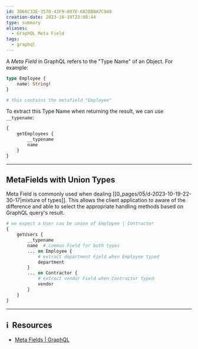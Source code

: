 ```yaml
---
id: 3B66C33E-3570-43F9-807E-6A2DBBA7C948
creation-date: 2023-10-19T23:08:44
type: summary
aliases:
  - GraphQL Meta Field
tags:
  - graphql
---
```

A *Meta Field* in GraphQL refers to the "Type Name" of an Object. For example: 

```graphql
type Employee {
	name: String!
}

# this contains the metafield "Employee"
```

To extract this Type Name when returning the result, we can use `__typename`: 

```graphql
{
	getEmployees {
		__typename
		name
	}
}
```

---
## MetaFields with Union Types

Meta Field is commonly used when dealing [[0_pages/05/d-2023-10-19-22-30-17|mixture of types]]. This allows the client application to aware of the difference and able to select the appropriate handling methods based on GraphQL query's result. 

```graphql
# we expect a User can be union of Employee | Contractor
{
	getUsers {
		__typename
		name  # common Field for both types
		... on Employee {
			# extract department Field when Employee typed
			department
		}
		... on Contractor {
			# extract vendor Field when Contractor typed		
			vendor
		}
	}
}
```


---
## ℹ️  Resources
- [Meta Fields | GraphQL](https://graphql.org/learn/queries/#meta-fields)